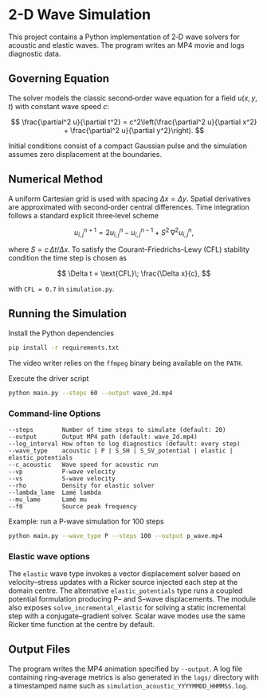 # 2-D Wave Simulation

This project contains a Python implementation of 2‑D wave solvers for acoustic and elastic waves.  The program writes an MP4 movie and logs diagnostic data.

## Governing Equation

The solver models the classic second‑order wave equation for a field $u(x,y,t)$ with constant wave speed $c$:

$$
\frac{\partial^2 u}{\partial t^2} = c^2\left(\frac{\partial^2 u}{\partial x^2} + \frac{\partial^2 u}{\partial y^2}\right).
$$

Initial conditions consist of a compact Gaussian pulse and the simulation assumes zero displacement at the boundaries.

## Numerical Method

A uniform Cartesian grid is used with spacing $\Delta x = \Delta y$.  Spatial derivatives are approximated with second‑order central differences.  Time integration follows a standard explicit three‑level scheme

$$
 u^{n+1}_{i,j} = 2u^{n}_{i,j} - u^{n-1}_{i,j} + S^2\,\nabla^2 u^{n}_{i,j},
$$

where $S = c\,\Delta t/\Delta x$.  To satisfy the Courant–Friedrichs–Lewy (CFL) stability condition the time step is chosen as

$$
 \Delta t = \text{CFL}\; \frac{\Delta x}{c},
$$

with `CFL = 0.7` in `simulation.py`.

## Running the Simulation

Install the Python dependencies

```bash
pip install -r requirements.txt
```

The video writer relies on the `ffmpeg` binary being available on the `PATH`.

Execute the driver script

```bash
python main.py --steps 60 --output wave_2d.mp4
```

### Command‑line Options

```
--steps        Number of time steps to simulate (default: 20)
--output       Output MP4 path (default: wave_2d.mp4)
--log_interval How often to log diagnostics (default: every step)
--wave_type    acoustic | P | S_SH | S_SV_potential | elastic | elastic_potentials
--c_acoustic   Wave speed for acoustic run
--vp           P-wave velocity
--vs           S-wave velocity
--rho          Density for elastic solver
--lambda_lame  Lamé lambda
--mu_lame      Lamé mu
--f0           Source peak frequency
```

Example: run a P-wave simulation for 100 steps

```bash
python main.py --wave_type P --steps 100 --output p_wave.mp4
```

### Elastic wave options

The `elastic` wave type invokes a vector displacement solver based on
velocity–stress updates with a Ricker source injected each step at the domain
centre. The alternative `elastic_potentials` type runs a coupled potential
formulation producing P– and S–wave displacements. The module also exposes
`solve_incremental_elastic` for solving a static incremental step with a
conjugate–gradient solver. Scalar wave modes use the same Ricker time function
at the centre by default.

## Output Files

The program writes the MP4 animation specified by `--output`.  A log file containing ring‑average metrics is also generated in the `logs/` directory with a timestamped name such as `simulation_acoustic_YYYYMMDD_HHMMSS.log`.

